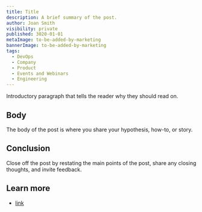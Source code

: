 ```yaml
---
title: Title
description: A brief summary of the post.
author: Joan Smith
visibility: private
published: 3020-01-01
metaImage: to-be-added-by-marketing
bannerImage: to-be-added-by-marketing
tags:
  - DevOps
  - Company
  - Product
  - Events and Webinars
  - Engineering
---
```


Introductory paragraph that tells the reader why they should read on.

## Body

The body of the post is where you share your hypothesis, how-to, or story.

## Conclusion

Close off the post by restating the main points of the post, share any closing thoughts, and invite feedback.

## Learn more

- [link](https://www.example.com/resource)
